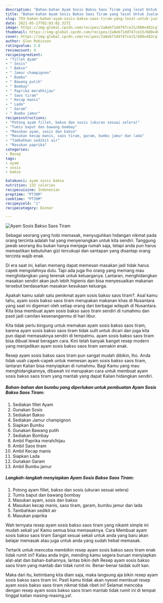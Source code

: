 ```yaml
---
description: "Bahan-bahan Ayam Sosis Bakso Saos Tiram yang lezat Untuk Jualan"
title: "Bahan-bahan Ayam Sosis Bakso Saos Tiram yang lezat Untuk Jualan"
slug: 793-bahan-bahan-ayam-sosis-bakso-saos-tiram-yang-lezat-untuk-jualan
date: 2021-05-27T02:03:02.327Z
image: https://img-global.cpcdn.com/recipes/2a8eb71dd747ce15/680x482cq70/ayam-sosis-bakso-saos-tiram-foto-resep-utama.jpg
thumbnail: https://img-global.cpcdn.com/recipes/2a8eb71dd747ce15/680x482cq70/ayam-sosis-bakso-saos-tiram-foto-resep-utama.jpg
cover: https://img-global.cpcdn.com/recipes/2a8eb71dd747ce15/680x482cq70/ayam-sosis-bakso-saos-tiram-foto-resep-utama.jpg
author: Glen Robinson
ratingvalue: 3.8
reviewcount: 4
recipeingredient:
- "fillet Ayam"
- " Sosis"
- " Bakso"
- " Jamur champignon"
- " Bumbu"
- " Bawang putih"
- " Bombay"
- " Paprika merahhijau"
- " Saos tiram"
- " Kecap manis"
- " Lada"
- " Garam"
- " Bumbu jamur"
recipeinstructions:
- "Potong ayam fillet, bakso dan sosis (ukuran sesuai selera)"
- "Tumis baput dan bawang bombay"
- "Masukan ayam, sosis dan bakso"
- "Masukan kecap manis, saos tiram, garam, bumbu jamur dan lada"
- "Tambahkan sedikit air"
- "Masukan paprika"
categories:
- Resep
tags:
- ayam
- sosis
- bakso

katakunci: ayam sosis bakso 
nutrition: 132 calories
recipecuisine: Indonesian
preptime: "PT38M"
cooktime: "PT39M"
recipeyield: "1"
recipecategory: Dinner

---
```



![Ayam Sosis Bakso Saos Tiram](https://img-global.cpcdn.com/recipes/2a8eb71dd747ce15/680x482cq70/ayam-sosis-bakso-saos-tiram-foto-resep-utama.jpg)

Sebagai seorang yang hobi memasak, menyuguhkan hidangan nikmat pada orang tercinta adalah hal yang menyenangkan untuk kita sendiri. Tanggung jawab seorang ibu bukan hanya menjaga rumah saja, tetapi anda pun harus memastikan kebutuhan gizi tercukupi dan santapan yang disantap orang tercinta wajib enak.

Di era  saat ini, kalian memang dapat memesan masakan jadi tidak harus capek mengolahnya dulu. Tapi ada juga lho orang yang memang mau menghidangkan yang terenak untuk keluarganya. Lantaran, menghidangkan masakan sendiri akan jauh lebih higienis dan bisa menyesuaikan makanan tersebut berdasarkan masakan kesukaan keluarga. 



Apakah kamu salah satu penikmat ayam sosis bakso saos tiram?. Asal kamu tahu, ayam sosis bakso saos tiram merupakan makanan khas di Nusantara yang saat ini digemari oleh setiap orang dari berbagai wilayah di Nusantara. Kita bisa membuat ayam sosis bakso saos tiram sendiri di rumahmu dan pasti jadi camilan kesenanganmu di hari libur.

Kita tidak perlu bingung untuk memakan ayam sosis bakso saos tiram, karena ayam sosis bakso saos tiram tidak sulit untuk dicari dan juga kita pun dapat memasaknya sendiri di tempatmu. ayam sosis bakso saos tiram bisa dibuat lewat beragam cara. Kini telah banyak banget resep modern yang menjadikan ayam sosis bakso saos tiram semakin enak.

Resep ayam sosis bakso saos tiram pun sangat mudah dibikin, lho. Anda tidak usah capek-capek untuk memesan ayam sosis bakso saos tiram, lantaran Kalian bisa menyiapkan di rumahmu. Bagi Kamu yang mau menghidangkannya, dibawah ini merupakan cara untuk membuat ayam sosis bakso saos tiram yang mantab yang dapat Kalian hidangkan sendiri.

<!--inarticleads1-->

##### Bahan-bahan dan bumbu yang diperlukan untuk pembuatan Ayam Sosis Bakso Saos Tiram:

1. Sediakan fillet Ayam
1. Gunakan  Sosis
1. Sediakan  Bakso
1. Sediakan  Jamur champignon
1. Siapkan  Bumbu
1. Gunakan  Bawang putih
1. Sediakan  Bombay
1. Ambil  Paprika merah/hijau
1. Ambil  Saos tiram
1. Ambil  Kecap manis
1. Siapkan  Lada
1. Gunakan  Garam
1. Ambil  Bumbu jamur




<!--inarticleads2-->

##### Langkah-langkah menyiapkan Ayam Sosis Bakso Saos Tiram:

1. Potong ayam fillet, bakso dan sosis (ukuran sesuai selera)
1. Tumis baput dan bawang bombay
1. Masukan ayam, sosis dan bakso
1. Masukan kecap manis, saos tiram, garam, bumbu jamur dan lada
1. Tambahkan sedikit air
1. Masukan paprika




Wah ternyata resep ayam sosis bakso saos tiram yang nikamt simple ini mudah sekali ya! Kamu semua bisa memasaknya. Cara Membuat ayam sosis bakso saos tiram Sangat sesuai sekali untuk anda yang baru akan belajar memasak atau juga untuk anda yang sudah hebat memasak.

Tertarik untuk mencoba membikin resep ayam sosis bakso saos tiram enak tidak rumit ini? Kalau anda ingin, mending kamu segera buruan menyiapkan alat-alat dan bahan-bahannya, lantas bikin deh Resep ayam sosis bakso saos tiram yang mantab dan tidak rumit ini. Benar-benar taidak sulit kan. 

Maka dari itu, ketimbang kita diam saja, maka langsung aja bikin resep ayam sosis bakso saos tiram ini. Pasti kamu tiidak akan nyesel membuat resep ayam sosis bakso saos tiram nikmat tidak ribet ini! Selamat mencoba dengan resep ayam sosis bakso saos tiram mantab tidak rumit ini di tempat tinggal kalian masing-masing,ya!.

